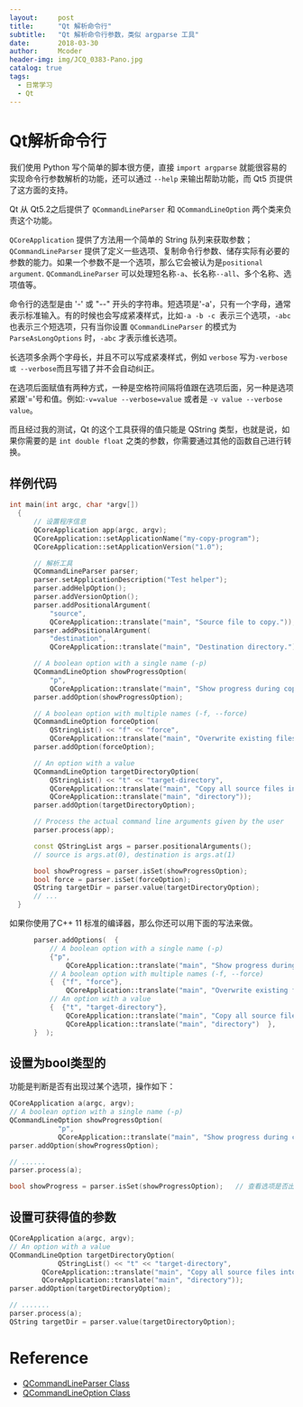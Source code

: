 ```yaml
---
layout:     post
title:      "Qt 解析命令行"
subtitle:   "Qt 解析命令行参数，类似 argparse 工具"
date:       2018-03-30
author:     Mcoder
header-img: img/JCQ_0383-Pano.jpg
catalog: true
tags:
  - 日常学习
  - Qt
---
```


# Qt解析命令行
我们使用 Python 写个简单的脚本很方便，直接 `import argparse` 就能很容易的实现命令行参数解析的功能，还可以通过 `--help` 来输出帮助功能，而 Qt5 页提供了这方面的支持。

Qt 从 Qt5.2之后提供了 `QCommandLineParser` 和 `QCommandLineOption` 两个类来负责这个功能。

`QCoreApplication` 提供了方法用一个简单的 String 队列来获取参数；`QCommandLineParser` 提供了定义一些选项、复制命令行参数、储存实际有必要的参数的能力。如果一个参数不是一个选项，那么它会被认为是`positional argument`. `QCommandLineParser` 可以处理短名称`-a`、长名称`--all`、多个名称、选项值等。

命令行的选型是由 '-' 或 "--" 开头的字符串。短选项是'-a'，只有一个字母，通常表示标准输入。有的时候也会写成紧凑样式，比如`-a -b -c `表示三个选项，`-abc`也表示三个短选项，只有当你设置 `QCommandLineParser` 的模式为 `ParseAsLongOptions` 时，`-abc` 才表示维长选项。

长选项多余两个字母长，并且不可以写成紧凑样式，例如 `verbose` 写为`-verbose 或 --verbose`而且写错了并不会自动纠正。

在选项后面赋值有两种方式，一种是空格符间隔将值跟在选项后面，另一种是选项紧跟'='号和值。例如:`-v=value --verbose=value` 或者是 `-v value --verbose value`。

而且经过我的测试，Qt 的这个工具获得的值只能是 QString 类型，也就是说，如果你需要的是 `int double float` 之类的参数，你需要通过其他的函数自己进行转换。

## 样例代码

```C++
int main(int argc, char *argv[])
  {
      // 设置程序信息
      QCoreApplication app(argc, argv);
      QCoreApplication::setApplicationName("my-copy-program");
      QCoreApplication::setApplicationVersion("1.0");

      // 解析工具
      QCommandLineParser parser;
      parser.setApplicationDescription("Test helper");
      parser.addHelpOption();
      parser.addVersionOption();
      parser.addPositionalArgument(
          "source",
          QCoreApplication::translate("main", "Source file to copy."));
      parser.addPositionalArgument(
          "destination",
          QCoreApplication::translate("main", "Destination directory."));

      // A boolean option with a single name (-p)
      QCommandLineOption showProgressOption(
          "p",
          QCoreApplication::translate("main", "Show progress during copy"));
      parser.addOption(showProgressOption);

      // A boolean option with multiple names (-f, --force)
      QCommandLineOption forceOption(
          QStringList() << "f" << "force",
          QCoreApplication::translate("main", "Overwrite existing files."));
      parser.addOption(forceOption);

      // An option with a value
      QCommandLineOption targetDirectoryOption(
          QStringList() << "t" << "target-directory",
          QCoreApplication::translate("main", "Copy all source files into <directory>."),
          QCoreApplication::translate("main", "directory"));
      parser.addOption(targetDirectoryOption);

      // Process the actual command line arguments given by the user
      parser.process(app);

      const QStringList args = parser.positionalArguments();
      // source is args.at(0), destination is args.at(1)

      bool showProgress = parser.isSet(showProgressOption);
      bool force = parser.isSet(forceOption);
      QString targetDir = parser.value(targetDirectoryOption);
      // ...
  }
```

如果你使用了C++ 11 标准的编译器，那么你还可以用下面的写法来做。
```C++
      parser.addOptions(  {
          // A boolean option with a single name (-p)
          {"p",
              QCoreApplication::translate("main", "Show progress during copy")  },
          // A boolean option with multiple names (-f, --force)
          {  {"f", "force"},
              QCoreApplication::translate("main", "Overwrite existing files.")  },
          // An option with a value
          {  {"t", "target-directory"},
              QCoreApplication::translate("main", "Copy all source files into <directory>."),
              QCoreApplication::translate("main", "directory")  },
      }  );
```


## 设置为bool类型的
功能是判断是否有出现过某个选项，操作如下：
```C++
QCoreApplication a(argc, argv);
// A boolean option with a single name (-p)
QCommandLineOption showProgressOption(
            "p",
            QCoreApplication::translate("main", "Show progress during copy"));
parser.addOption(showProgressOption);

// ......
parser.process(a);

bool showProgress = parser.isSet(showProgressOption);   // 查看选项是否出现在命令行参数中。
```

## 设置可获得值的参数
```C++
QCoreApplication a(argc, argv);
// An option with a value
QCommandLineOption targetDirectoryOption(
            QStringList() << "t" << "target-directory",
        QCoreApplication::translate("main", "Copy all source files into <directory>."),
        QCoreApplication::translate("main", "directory"));
parser.addOption(targetDirectoryOption);

// .......
parser.process(a);
QString targetDir = parser.value(targetDirectoryOption);

```

# Reference
- [QCommandLineParser Class](http://doc.qt.io/qt-5/qcommandlineparser.html)
- [QCommandLineOption Class](http://doc.qt.io/qt-5/qcommandlineoption.html)
